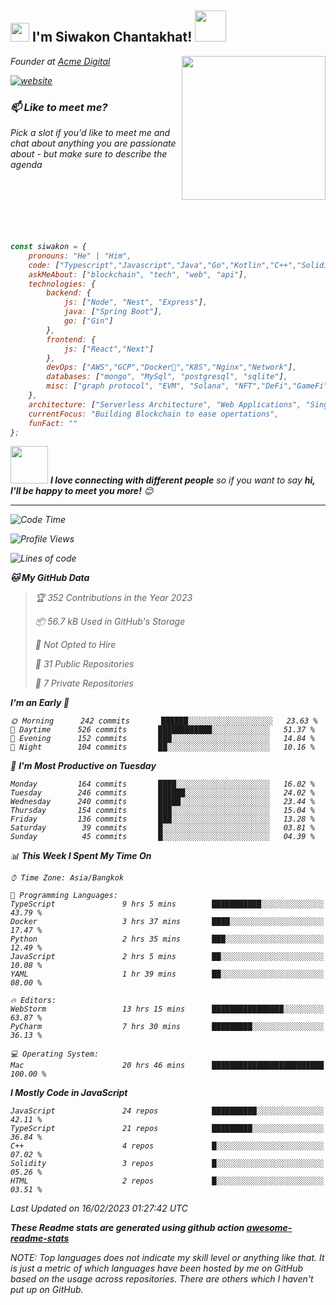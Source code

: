 <h2><img src="https://emojis.slackmojis.com/emojis/images/1531849430/4246/blob-sunglasses.gif?1531849430" width="30"/> I'm Siwakon Chantakhat! <img src="https://media.giphy.com/media/12oufCB0MyZ1Go/giphy.gif" width="50"></h2>
<img align='right' src="https://media.giphy.com/media/M9gbBd9nbDrOTu1Mqx/giphy.gif" width="230">
<p><em>Founder at <a href="https://www.acmedigital.io/">Acme Digital

[![website](https://img.shields.io/badge/Website-46a2f1.svg?&style=flat-square&logo=Google-Chrome&logoColor=white&link=https://anmolsingh.me/)](https://siwakon.dev)


### 📫 Like to meet me?

Pick a slot if you'd like to meet me and chat about anything you are passionate about - but make sure to describe the agenda
<br />
<br />
<br />
<br />
<br />
<br />
<br />
```javascript
const siwakon = {
    pronouns: "He" | "Him",
    code: ["Typescript","Javascript","Java","Go","Kotlin","C++","Solidity","Python","SQL"],
    askMeAbout: ["blockchain", "tech", "web", "api"],
    technologies: {
        backend: {
            js: ["Node", "Nest", "Express"],
            java: ["Spring Boot"],
            go: ["Gin"]
        },
        frontend: {
            js: ["React","Next"]
        },
        devOps: ["AWS","GCP","Docker🐳","K8S","Nginx","Network"],
        databases: ["mongo", "MySql", "postgresql", "sqlite"],
        misc: ["graph protocol", "EVM", "Solana", "NFT","DeFi","GameFi"]
    },
    architecture: ["Serverless Architecture", "Web Applications", "Single Page Applications", "Backend Development"],
    currentFocus: "Building Blockchain to ease opertations",
    funFact: ""
};
```

<img src="https://media.giphy.com/media/LnQjpWaON8nhr21vNW/giphy.gif" width="60"> <em><b>I love connecting with different people</b> so if you want to say <b>hi, I'll be happy to meet you more!</b> 😊</em>

---
<!--START_SECTION:waka-->
![Code Time](http://img.shields.io/badge/Code%20Time-1%2C062%20hrs%2053%20mins-blue)

![Profile Views](http://img.shields.io/badge/Profile%20Views-0-blue)

![Lines of code](https://img.shields.io/badge/From%20Hello%20World%20I%27ve%20Written--4%20Million%20lines%20of%20code-blue)

**🐱 My GitHub Data** 

> 🏆 352 Contributions in the Year 2023
 > 
> 📦 56.7 kB Used in GitHub's Storage 
 > 
> 🚫 Not Opted to Hire
 > 
> 📜 31 Public Repositories 
 > 
> 🔑 7 Private Repositories  
 > 
**I'm an Early 🐤** 

```text
🌞 Morning      242 commits       ██████░░░░░░░░░░░░░░░░░░░   23.63 % 
🌆 Daytime      526 commits       ████████████░░░░░░░░░░░░░   51.37 % 
🌃 Evening      152 commits       ███░░░░░░░░░░░░░░░░░░░░░░   14.84 % 
🌙 Night        104 commits       ██░░░░░░░░░░░░░░░░░░░░░░░   10.16 % 

```
📅 **I'm Most Productive on Tuesday** 

```text
Monday         164 commits       ████░░░░░░░░░░░░░░░░░░░░░   16.02 % 
Tuesday        246 commits       ██████░░░░░░░░░░░░░░░░░░░   24.02 % 
Wednesday      240 commits       █████░░░░░░░░░░░░░░░░░░░░   23.44 % 
Thursday       154 commits       ███░░░░░░░░░░░░░░░░░░░░░░   15.04 % 
Friday         136 commits       ███░░░░░░░░░░░░░░░░░░░░░░   13.28 % 
Saturday        39 commits       █░░░░░░░░░░░░░░░░░░░░░░░░   03.81 % 
Sunday          45 commits       █░░░░░░░░░░░░░░░░░░░░░░░░   04.39 % 

```


📊 **This Week I Spent My Time On** 

```text
⌚︎ Time Zone: Asia/Bangkok

💬 Programming Languages: 
TypeScript               9 hrs 5 mins        ███████████░░░░░░░░░░░░░░   43.79 % 
Docker                   3 hrs 37 mins       ████░░░░░░░░░░░░░░░░░░░░░   17.47 % 
Python                   2 hrs 35 mins       ███░░░░░░░░░░░░░░░░░░░░░░   12.49 % 
JavaScript               2 hrs 5 mins        ██░░░░░░░░░░░░░░░░░░░░░░░   10.08 % 
YAML                     1 hr 39 mins        ██░░░░░░░░░░░░░░░░░░░░░░░   08.00 % 

🔥 Editors: 
WebStorm                 13 hrs 15 mins      ████████████████░░░░░░░░░   63.87 % 
PyCharm                  7 hrs 30 mins       █████████░░░░░░░░░░░░░░░░   36.13 % 

💻 Operating System: 
Mac                      20 hrs 46 mins      █████████████████████████   100.00 % 

```

**I Mostly Code in JavaScript** 

```text
JavaScript               24 repos            ██████████░░░░░░░░░░░░░░░   42.11 % 
TypeScript               21 repos            █████████░░░░░░░░░░░░░░░░   36.84 % 
C++                      4 repos             █░░░░░░░░░░░░░░░░░░░░░░░░   07.02 % 
Solidity                 3 repos             █░░░░░░░░░░░░░░░░░░░░░░░░   05.26 % 
HTML                     2 repos             █░░░░░░░░░░░░░░░░░░░░░░░░   03.51 % 

```



 Last Updated on 16/02/2023 01:27:42 UTC
<!--END_SECTION:waka-->

**These Readme stats are generated using github action [awesome-readme-stats](https://github.com/anmol098/waka-readme-stats)**

NOTE: Top languages does not indicate my skill level or anything like that. It is just a metric of which languages have been hosted by me on GitHub based on the usage across repositories. There are others which I haven't put up on GitHub.
<!--stackedit_data:
eyJoaXN0b3J5IjpbMTI2NjU1ODI4OCwtMTU1MDQ0NTAwOSwtMT
YyMTcyNTA5XX0=
-->
